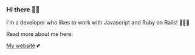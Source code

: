 ### Hi there 👋🏾


I'm a developer who likes to work with Javascript and Ruby on Rails! 👩🏾‍💻

Read more about me here:

[My website](https://thecaliforniacoder.github.io/portfolio/) 💕


